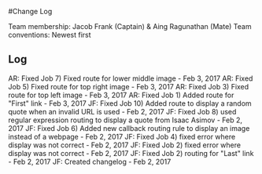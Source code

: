 #Change Log

Team membership:  Jacob Frank (Captain) & Aing Ragunathan (Mate)
Team conventions: 
Newest first 

## Log
AR: Fixed Job 7) Fixed route for lower middle image - Feb 3, 2017
AR: Fixed Job 5) Fixed route for top right image - Feb 3, 2017
AR: Fixed Job 3) Fixed route for top left image - Feb 3, 2017
AR: Fixed Job 1) Added route for "First" link - Feb 3, 2017
JF: Fixed Job 10) Added route to display a random quote when an invalid URL is used - Feb 2, 2017
JF: Fixed Job 8) used regular expression routing to display a quote from Isaac Asimov - Feb 2, 2017
JF: Fixed Job 6) Added new callback routing rule to display an image instead of a webpage - Feb 2, 2017
JF: Fixed Job 4) fixed error where display was not correct - Feb 2, 2017
JF: Fixed Job 2) fixed error where display was not correct - Feb 2, 2017
JF: Fixed Job 2) routing for "Last" link - Feb 2, 2017
JF: Created changelog - Feb 2, 2017